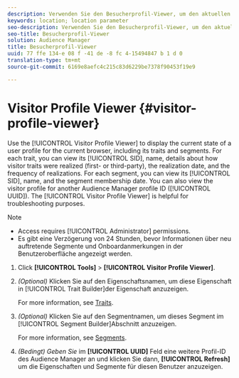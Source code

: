 ```yaml
---
description: Verwenden Sie den Besucherprofil-Viewer, um den aktuellen Status eines Benutzerprofils für den aktuellen Browser einschließlich dessen Eigenschaften und Segmente anzuzeigen. Sie können für jede Eigenschaft die SID, den Namen, Details darüber anzeigen, wie die Besuchereigenschaften (Erst- oder Drittanbieter-Eigenschaften), das Neualisierungsdatum und die Häufigkeit von Neuberechnungen aussehen. Sie können für jedes Segment die SID, den Namen und das Segmentmitgliedsdatum anzeigen. Sie können das Besucherprofil auch für eine andere Profil-ID des Audience Manager (UUID) anzeigen. Der Besucherprofil-Viewer hilft bei der Fehlerbehebung.
keywords: location; location parameter
seo-description: Verwenden Sie den Besucherprofil-Viewer, um den aktuellen Status eines Benutzerprofils für den aktuellen Browser einschließlich dessen Eigenschaften und Segmente anzuzeigen. Sie können für jede Eigenschaft die SID, den Namen, Details darüber anzeigen, wie die Besuchereigenschaften (Erst- oder Drittanbieter-Eigenschaften), das Neualisierungsdatum und die Häufigkeit von Neuberechnungen aussehen. Sie können für jedes Segment die SID, den Namen und das Segmentmitgliedsdatum anzeigen. Sie können das Besucherprofil auch für eine andere Profil-ID des Audience Manager (UUID) anzeigen. Der Besucherprofil-Viewer hilft bei der Fehlerbehebung.
seo-title: Besucherprofil-Viewer
solution: Audience Manager
title: Besucherprofil-Viewer
uuid: 77 ffe 134-e 08 f -41 de -8 fc 4-15494847 b 1 d 0
translation-type: tm+mt
source-git-commit: 6169e8aefc4c215c83d6229be7378f90453f19e9

---
```



# Visitor Profile Viewer {#visitor-profile-viewer}

Use the [!UICONTROL Visitor Profile Viewer] to display the current state of a user profile for the current browser, including its traits and segments. For each trait, you can view its [!UICONTROL SID], name, details about how visitor traits were realized (first- or third-party), the realization date, and the frequency of realizations. For each segment, you can view its [!UICONTROL SID], name, and the segment membership date. You can also view the visitor profile for another Audience Manager profile ID ([!UICONTROL UUID]). The [!UICONTROL Visitor Profile Viewer] is helpful for troubleshooting purposes.

>[!NOTE]
>
>* Access requires [!UICONTROL Administrator] permissions.
>* Es gibt eine Verzögerung von 24 Stunden, bevor Informationen über neu auftretende Segmente und Onboardanmerkungen in der Benutzeroberfläche angezeigt werden.


<!-- 
Traits that are not part of a segment will not appear in the
<span class="wintitle"> Visitor Profile Viewer</span>.
-->

1. Click **[!UICONTROL Tools]** &gt; **[!UICONTROL Visitor Profile Viewer]**.

1. *(Optional)* Klicken Sie auf den Eigenschaftsnamen, um diese Eigenschaft in [!UICONTROL Trait Builder]der Eigenschaft anzuzeigen.

   For more information, see [Traits](../features/traits/trait-details-page.md).

1. *(Optional)* Klicken Sie auf den Segmentnamen, um dieses Segment im [!UICONTROL Segment Builder]Abschnitt anzuzeigen.

   For more information, see [Segments](../features/segments/segments-purpose.md).

1. *(Bedingt) Geben Sie* im **[!UICONTROL UUID]** Feld eine weitere Profil-ID des Audience Manager an und klicken Sie dann, **[!UICONTROL Refresh]** um die Eigenschaften und Segmente für diesen Benutzer anzuzeigen.